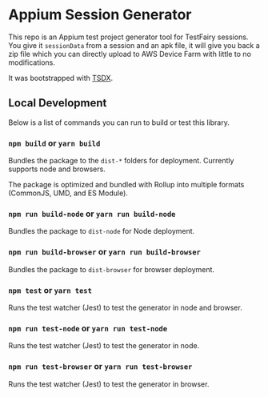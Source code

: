 # Appium Session Generator

This repo is an Appium test project generator tool for TestFairy sessions. You give it `sessionData` from a session and an apk file, it will give you back a zip file which you can directly upload to AWS Device Farm with little to no modifications.

It was bootstrapped with [TSDX](https://github.com/jaredpalmer/tsdx).

## Local Development

Below is a list of commands you can run to build or test this library.

### `npm build` or `yarn build`

Bundles the package to the `dist-*` folders for deployment. Currently supports node and browsers.

The package is optimized and bundled with Rollup into multiple formats (CommonJS, UMD, and ES Module).

### `npm run build-node` or `yarn run build-node`

Bundles the package to `dist-node` for Node deployment.

### `npm run build-browser` or `yarn run build-browser`

Bundles the package to `dist-browser` for browser deployment. 

### `npm test` or `yarn test`

Runs the test watcher (Jest) to test the generator in node and browser.

### `npm run test-node` or `yarn run test-node`

Runs the test watcher (Jest) to test the generator in node.

### `npm run test-browser` or `yarn run test-browser`

Runs the test watcher (Jest) to test the generator in browser.
